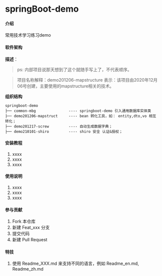 # springBoot-demo

#### 介绍
常用技术学习练习demo

#### 软件架构

**描述**：

> ps: 内部项目说那天想到了这个就随手写上了，不代表顺序。

> 项目名称解释：demo201206-mapstructure 表示：该项目由2020年12月06号创建，主要使用的mapstructure相关的技术。

**组织结构**
```
springboot-demo
├── common-mbg               ---- springboot-demo 引入通用数据库实体类
├── demo201206-mapstruct     ---- bean 转化工具，如： entity,dto,vo 相互转化；
├── demo201217-screw         ---- 自动生成数据字典；
├── demo210101-shiro         ---- shiro 安全 认证&授权；

```

#### 安装教程

1.  xxxx
2.  xxxx
3.  xxxx

#### 使用说明

1.  xxxx
2.  xxxx
3.  xxxx

#### 参与贡献

1.  Fork 本仓库
2.  新建 Feat_xxx 分支
3.  提交代码
4.  新建 Pull Request


#### 特技

1.  使用 Readme\_XXX.md 来支持不同的语言，例如 Readme\_en.md, Readme\_zh.md
